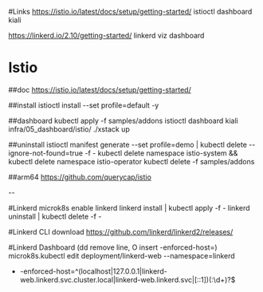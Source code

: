 #Links
https://istio.io/latest/docs/setup/getting-started/
istioctl dashboard kiali

https://linkerd.io/2.10/getting-started/
linkerd viz dashboard


# Istio
##doc
https://istio.io/latest/docs/setup/getting-started/

##install
istioctl install  --set profile=default -y

##dashboard
kubectl apply -f samples/addons
istioctl dashboard kiali
infra/05_dashboard/istio/ ./xstack up

##uninstall
istioctl manifest generate --set profile=demo | kubectl delete --ignore-not-found=true -f -
kubectl delete namespace istio-system &&  kubectl delete namespace istio-operator
kubectl delete -f samples/addons

##arm64
https://github.com/querycap/istio

--


#Linkerd
microk8s enable linkerd
linkerd install | kubectl apply -f -
linkerd uninstall | kubectl delete -f -

#Linkerd CLI download
https://github.com/linkerd/linkerd2/releases/

#Linkerd Dashboard (dd remove line, O insert -enforced-host=)
microk8s.kubectl edit deployment/linkerd-web --namespace=linkerd
- -enforced-host=^(localhost|127\.0\.0\.1|linkerd-web\.linkerd\.svc\.cluster\.local|linkerd-web\.linkerd\.svc|\[::1\])(:\d+)?$
